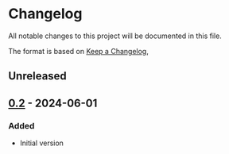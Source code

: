 # Changelog
All notable changes to this project will be documented in this file.

The format is based on [Keep a Changelog](https://keepachangelog.com/en/1.0.0/),

## Unreleased

## [0.2] - 2024-06-01

### Added
- Initial version

[0.2]: https://github.com/gershnik/repopulator/releases/0.2
